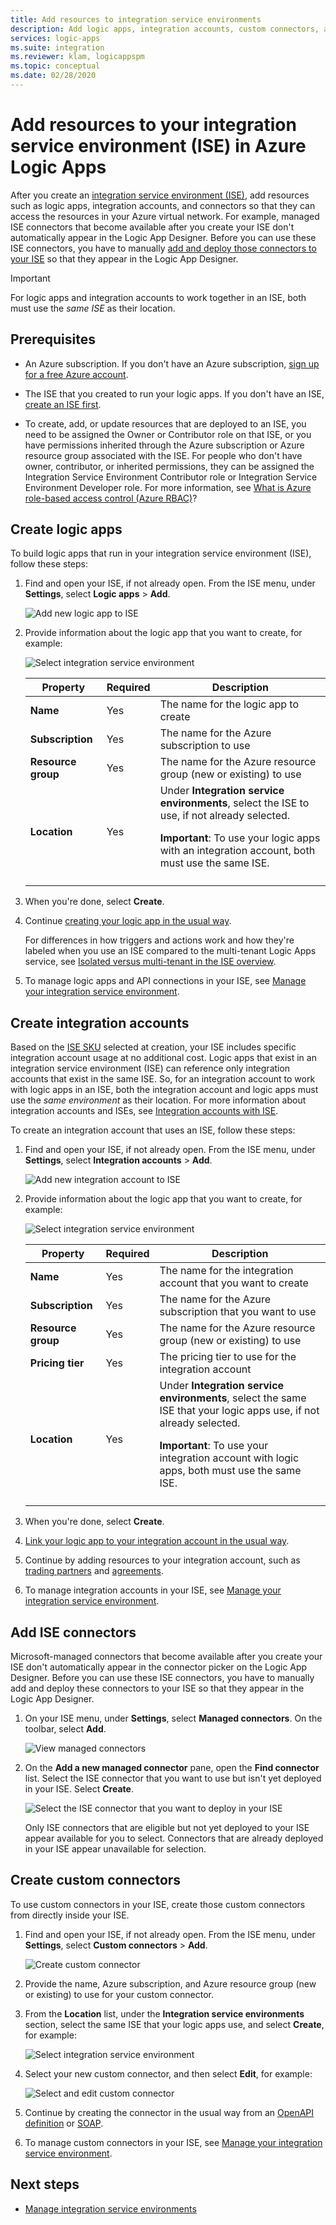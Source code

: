 ```yaml
---
title: Add resources to integration service environments
description: Add logic apps, integration accounts, custom connectors, and managed connectors to your integration service environment (ISE)
services: logic-apps
ms.suite: integration
ms.reviewer: klam, logicappspm
ms.topic: conceptual
ms.date: 02/28/2020
---
```


# Add resources to your integration service environment (ISE) in Azure Logic Apps

After you create an [integration service environment (ISE)](../logic-apps/connect-virtual-network-vnet-isolated-environment-overview.md), add resources such as logic apps, integration accounts, and connectors so that they can access the resources in your Azure virtual network. For example, managed ISE connectors that become available after you create your ISE don't automatically appear in the Logic App Designer. Before you can use these ISE connectors, you have to manually [add and deploy those connectors to your ISE](#add-ise-connectors-environment) so that they appear in the Logic App Designer.

> [!IMPORTANT]
> For logic apps and integration accounts to work together in an ISE, 
> both must use the *same ISE* as their location.

## Prerequisites

* An Azure subscription. If you don't have an Azure subscription, [sign up for a free Azure account](https://azure.microsoft.com/free/).

* The ISE that you created to run your logic apps. If you don't have an ISE, [create an ISE first](../logic-apps/connect-virtual-network-vnet-isolated-environment.md).

* To create, add, or update resources that are deployed to an ISE, you need to be assigned the Owner or Contributor role on that ISE, or you have permissions inherited through the Azure subscription or Azure resource group associated with the ISE. For people who don't have owner, contributor, or inherited permissions, they can be assigned the Integration Service Environment Contributor role or Integration Service Environment Developer role. For more information, see [What is Azure role-based access control (Azure RBAC)](../role-based-access-control/overview.md)?

<a name="create-logic-apps-environment"></a>

## Create logic apps

To build logic apps that run in your integration service environment (ISE), follow these steps:

1. Find and open your ISE, if not already open. From the ISE menu, under **Settings**, select **Logic apps** > **Add**.

   ![Add new logic app to ISE](./media/add-artifacts-integration-service-environment-ise/add-logic-app-to-ise.png)

1. Provide information about the logic app that you want to create, for example:

   ![Select integration service environment](./media/add-artifacts-integration-service-environment-ise/create-logic-app-integration-service-environment.png)

   | Property | Required | Description |
   |----------|----------|-------------|
   | **Name** | Yes | The name for the logic app to create |
   | **Subscription** | Yes | The name for the Azure subscription to use |
   | **Resource group** | Yes | The name for the Azure resource group (new or existing) to use |
   | **Location** | Yes | Under **Integration service environments**, select the ISE to use, if not already selected. <p><p> **Important**: To use your logic apps with an integration account, both must use the same ISE. |
   ||||

1. When you're done, select **Create**.

1. Continue [creating your logic app in the usual way](../logic-apps/quickstart-create-first-logic-app-workflow.md).

   For differences in how triggers and actions work and how they're labeled when you use an ISE compared to the multi-tenant Logic Apps service, see [Isolated versus multi-tenant in the ISE overview](../logic-apps/connect-virtual-network-vnet-isolated-environment-overview.md#difference).

1. To manage logic apps and API connections in your ISE, see [Manage your integration service environment](../logic-apps/ise-manage-integration-service-environment.md).

<a name="create-integration-account-environment"></a>

## Create integration accounts

Based on the [ISE SKU](../logic-apps/connect-virtual-network-vnet-isolated-environment-overview.md#ise-level) selected at creation, your ISE includes specific integration account usage at no additional cost. Logic apps that exist in an integration service environment (ISE) can reference only integration accounts that exist in the same ISE. So, for an integration account to work with logic apps in an ISE, both the integration account and logic apps must use the *same environment* as their location. For more information about integration accounts and ISEs, see [Integration accounts with ISE](connect-virtual-network-vnet-isolated-environment-overview.md#create-integration-account-environment).

To create an integration account that uses an ISE, follow these steps:

1. Find and open your ISE, if not already open. From the ISE menu, under **Settings**, select **Integration accounts** > **Add**.

   ![Add new integration account to ISE](./media/add-artifacts-integration-service-environment-ise/add-integration-account-to-ise.png)

1. Provide information about the logic app that you want to create, for example:

   ![Select integration service environment](./media/add-artifacts-integration-service-environment-ise/create-integration-account-integration-service-environment.png)

   | Property | Required | Description |
   |----------|----------|-------------|
   | **Name** | Yes | The name for the integration account that you want to create |
   | **Subscription** | Yes | The name for the Azure subscription that you want to use |
   | **Resource group** | Yes | The name for the Azure resource group (new or existing) to use |
   | **Pricing tier** | Yes | The pricing tier to use for the integration account |
   | **Location** | Yes | Under **Integration service environments**, select the same ISE that your logic apps use, if not already selected. <p><p> **Important**: To use your integration account with logic apps, both must use the same ISE. |
   ||||

1. When you're done, select **Create**.

1. [Link your logic app to your integration account in the usual way](../logic-apps/logic-apps-enterprise-integration-create-integration-account.md#link-account).

1. Continue by adding resources to your integration account, such as [trading partners](../logic-apps/logic-apps-enterprise-integration-partners.md) and [agreements](../logic-apps/logic-apps-enterprise-integration-agreements.md).

1. To manage integration accounts in your ISE, see [Manage your integration service environment](../logic-apps/ise-manage-integration-service-environment.md).

<a name="add-ise-connectors-environment"></a>

## Add ISE connectors

Microsoft-managed connectors that become available after you create your ISE don't automatically appear in the connector picker on the Logic App Designer. Before you can use these ISE connectors, you have to manually add and deploy these connectors to your ISE so that they appear in the Logic App Designer.

1. On your ISE menu, under **Settings**, select **Managed connectors**. On the toolbar, select **Add**.

   ![View managed connectors](./media/add-artifacts-integration-service-environment-ise/ise-view-managed-connectors.png)

1. On the **Add a new managed connector** pane, open the **Find connector** list. Select the ISE connector that you want to use but isn't yet deployed in your ISE. Select **Create**.

   ![Select the ISE connector that you want to deploy in your ISE](./media/add-artifacts-integration-service-environment-ise/add-managed-connector.png)

   Only ISE connectors that are eligible but not yet deployed to your ISE appear available for you to select. Connectors that are already deployed in your ISE appear unavailable for selection.

<a name="create-custom-connectors-environment"></a>

## Create custom connectors

To use custom connectors in your ISE, create those custom connectors from directly inside your ISE.

1. Find and open your ISE, if not already open. From the ISE menu, under **Settings**, select **Custom connectors** > **Add**.

   ![Create custom connector](./media/add-artifacts-integration-service-environment-ise/add-custom-connector-to-ise.png)

1. Provide the name, Azure subscription, and Azure resource group (new or existing) to use for your custom connector.

1. From the **Location** list, under the **Integration service environments** section, select the same ISE that your logic apps use, and select **Create**, for example:

   ![Select integration service environment](./media/add-artifacts-integration-service-environment-ise/create-custom-connector-integration-service-environment.png)

1. Select your new custom connector, and then select **Edit**, for example:

   ![Select and edit custom connector](./media/add-artifacts-integration-service-environment-ise/edit-custom-connectors.png)

1. Continue by creating the connector in the usual way from an [OpenAPI definition](/connectors/custom-connectors/define-openapi-definition#import-the-openapi-definition) or [SOAP](/connectors/custom-connectors/create-register-logic-apps-soap-connector#2-define-your-connector).

1. To manage custom connectors in your ISE, see [Manage your integration service environment](../logic-apps/ise-manage-integration-service-environment.md).

## Next steps

* [Manage integration service environments](../logic-apps/ise-manage-integration-service-environment.md)
